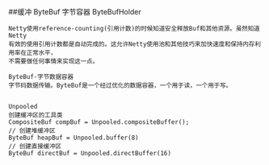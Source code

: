 ##缓冲
ByteBuf  字节容器
ByteBufHolder
    
    Netty使用reference-counting(引用计数)的时候知道安全释放Buf和其他资源。虽然知道Netty
    有效的使用引用计数都是自动完成的。这允许Netty使用池和其他技巧来加快速度和保持内存利用率在正常水平，
    不需要做任何事情来实现这一点。
   
    ByteBuf-字节数据容器
    字节码数据传输。ByteBuf是一个经过优化的数据容器，一个用于读，一个用于写。
    
    
    Unpooled
    创建缓冲区的工具类
    CompositeBuf compBuf = Unpooled.compositeBuffer();
    // 创建堆缓冲区
    ByteBuf heapBuf = Unpooled.buffer(8)
    // 创建直接缓冲区
    ByteBuf directBuf = Unpooled.directBuffer(16)
    